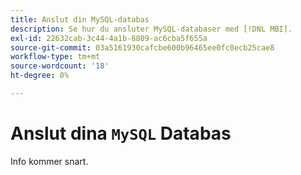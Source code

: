 ```yaml
---
title: Anslut din MySQL-databas
description: Se hur du ansluter MySQL-databaser med [!DNL MBI].
exl-id: 22632cab-3c44-4a1b-8809-ac6cba5f655a
source-git-commit: 03a5161930cafcbe600b96465ee0fc0ecb25cae8
workflow-type: tm+mt
source-wordcount: '18'
ht-degree: 0%

---
```


# Anslut dina `MySQL` Databas

Info kommer snart.
